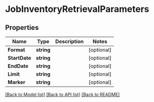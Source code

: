 # JobInventoryRetrievalParameters

## Properties
Name | Type | Description | Notes
------------ | ------------- | ------------- | -------------
**Format** | **string** |  | [optional] 
**StartDate** | **string** |  | [optional] 
**EndDate** | **string** |  | [optional] 
**Limit** | **string** |  | [optional] 
**Marker** | **string** |  | [optional] 

[[Back to Model list]](../README.md#documentation-for-models) [[Back to API list]](../README.md#documentation-for-api-endpoints) [[Back to README]](../README.md)


